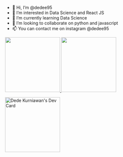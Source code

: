- 👋 Hi, I’m @dedee95
- 👀 I’m interested in Data Science and React JS
- 🌱 I’m currently learning Data Science
- 💞️ I’m looking to collaborate on python and javascript
- 📫 You can contact me on instagram @dedee95


<p align="left">
<a href="https://github.com/dedee95">
  <img height="180em" src="https://github-readme-stats-eight-theta.vercel.app/api?username=dedee95&show_icons=true&theme=algolia&include_all_commits=true&count_private=true"/>
  <img height="180em" src="https://github-readme-stats.vercel.app/api/top-langs/?username=dedee95&langs_count=5&theme=tokyonight"/>
</a>
</p>
<div>
<a href="https://app.daily.dev/dedee_95"><img src="https://api.daily.dev/devcards/95687c1dcfc74fe4b1fe1b3282f5bd52.png?r=olb" height="180em" alt="Dede Kurniawan's Dev Card"/></a>
</div>

